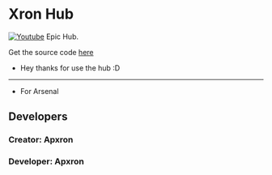 # Xron Hub
[![Youtube](https://icons-for-free.com/iconfiles/png/512/video+youtube+icon-1320192294490006733.png)](https://www.youtube.com/watch?v=49j2zDGS2Qk)
Epic Hub.

Get the source code [here](https://raw.githubusercontent.com/WowFreeBobux/-.........-/main/README.md)

 - Hey thanks for use the hub :D
 - ---------------
 - For Arsenal

## Developers
### Creator: Apxron

### Developer: Apxron
